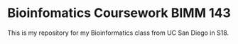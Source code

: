 # Bioinfomatics Coursework BIMM 143

This is my repository for my Bioinformatics class from UC San Diego in S18.
